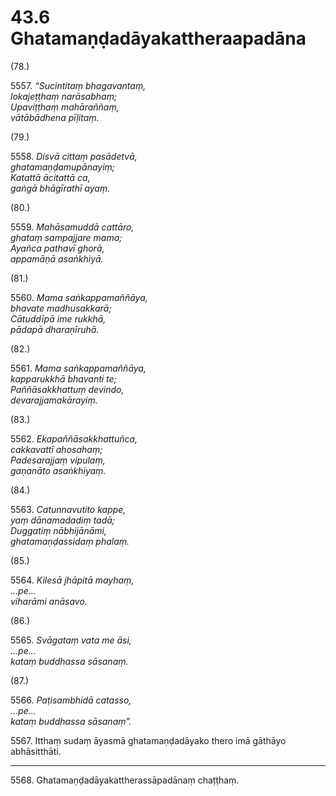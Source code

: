 

# 43.6 Ghatamaṇḍadāyakattheraapadāna



(78.)

5557\. _“Sucintitaṃ bhagavantaṃ,_  
_lokajeṭṭhaṃ narāsabhaṃ;_  
_Upaviṭṭhaṃ mahāraññaṃ,_  
_vātābādhena pīḷitaṃ._  


(79.)

5558\. _Disvā cittaṃ pasādetvā,_  
_ghatamaṇḍamupānayiṃ;_  
_Katattā ācitattā ca,_  
_gaṅgā bhāgīrathī ayaṃ._  


(80.)

5559\. _Mahāsamuddā cattāro,_  
_ghataṃ sampajjare mama;_  
_Ayañca pathavī ghorā,_  
_appamāṇā asaṅkhiyā._  


(81.)

5560\. _Mama saṅkappamaññāya,_  
_bhavate madhusakkarā;_  
_Cātuddīpā ime rukkhā,_  
_pādapā dharaṇīruhā._  


(82.)

5561\. _Mama saṅkappamaññāya,_  
_kapparukkhā bhavanti te;_  
_Paññāsakkhattuṃ devindo,_  
_devarajjamakārayiṃ._  


(83.)

5562\. _Ekapaññāsakkhattuñca,_  
_cakkavattī ahosahaṃ;_  
_Padesarajjaṃ vipulaṃ,_  
_gaṇanāto asaṅkhiyaṃ._  


(84.)

5563\. _Catunnavutito kappe,_  
_yaṃ dānamadadiṃ tadā;_  
_Duggatiṃ nābhijānāmi,_  
_ghatamaṇḍassidaṃ phalaṃ._  


(85.)

5564\. _Kilesā jhāpitā mayhaṃ,_  
_…pe…_  
_viharāmi anāsavo._  


(86.)

5565\. _Svāgataṃ vata me āsi,_  
_…pe…_  
_kataṃ buddhassa sāsanaṃ._  


(87.)

5566\. _Paṭisambhidā catasso,_  
_…pe…_  
_kataṃ buddhassa sāsanaṃ”._  


5567\. Itthaṃ sudaṃ āyasmā ghatamaṇḍadāyako thero imā gāthāyo abhāsitthāti.

---

5568\. Ghatamaṇḍadāyakattherassāpadānaṃ chaṭṭhaṃ.





